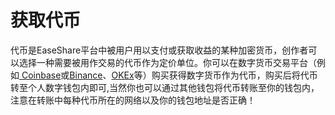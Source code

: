 # 获取代币

代币是EaseShare平台中被用户用以支付或获取收益的某种加密货币，创作者可以选择一种需要被用作交易的代币作为定价单位。你可以在数字货币交易平台（例如[ Coinbase](https://www.coinbase.com)或[Binance](https://www.binance.com/en)、[OKEx](https://www.okex.com/cn)等）购买获得数字货币作为代币，购买后将代币转至个人数字钱包内即可,当然你也可以通过其他钱包将代币转账至你的钱包内，注意在转账中每种代币所在的网络以及你的钱包地址是否正确！
